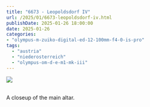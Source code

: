 ```yaml
---
title: "6673 - Leopoldsdorf IV"
url: /2025/01/6673-leopoldsdorf-iv.html
publishDate: 2025-01-26 18:00:00
date: 2025-01-26
categories:
- "olympus-m-zuiko-digital-ed-12-100mm-f4-0-is-pro"
tags:
  - "austria"
  - "niederosterreich"
  - "olympus-om-d-e-m1-mk-iii"
---
```

<div class="container">
<div class="center"><a target="_blank" href="https://d25zfm9zpd7gm5.cloudfront.net/1200x1200/2020/20200913_134805_lr.jpg"><img class="webfeedsFeaturedVisual" src="https://d25zfm9zpd7gm5.cloudfront.net/0600x0600/2020/20200913_134805_lr.jpg" /></a></div>
</div>
<br />

A closeup of the main altar. 
